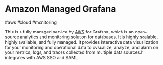 # Amazon Managed Grafana
#aws #cloud #monitoring 

This is a fully managed service by [AWS](Cloud%20Computing/AWS/AWS.md) for Grafana, which is an open-source analytics and monitoring solution for databases. It is highly scalable, highly available, and fully managed. It provides interactive data visualization for your monitoring and operational data to cvsualize, analyze, and alarm on your metrics, logs, and traces collected from multiple data sources.It integrates with AWS SSO and SAML